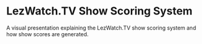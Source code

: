 # LezWatch.TV Show Scoring System
A visual presentation explaining the LezWatch.TV show scoring system and how show scores are generated.
